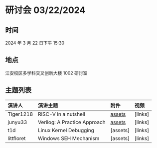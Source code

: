 # 研讨会 03/22/2024

## 时间

2024 年 3 月 22 日下午 15:30

## 地点

江安校区多学科交叉创新大楼 1002 研讨室

## 主题列表

| 演讲人 | 演讲主题 | 附件 | 视频 |
|:------|:------|:------|:------|
| Tiger1218 | RISC-V in a nutshell | [assets](http://tiger1218.com/files/rv.tar.gz) | [links] |
| junyu33 | Verilog: A Practice Approach | [assets](../archive/240322/slides-export.pdf) | [links] |
| t1d | Linux Kernel Debugging | [assets] | [links] |
| littfloret | Windows SEH Mechanism | [assets] | [links] |

